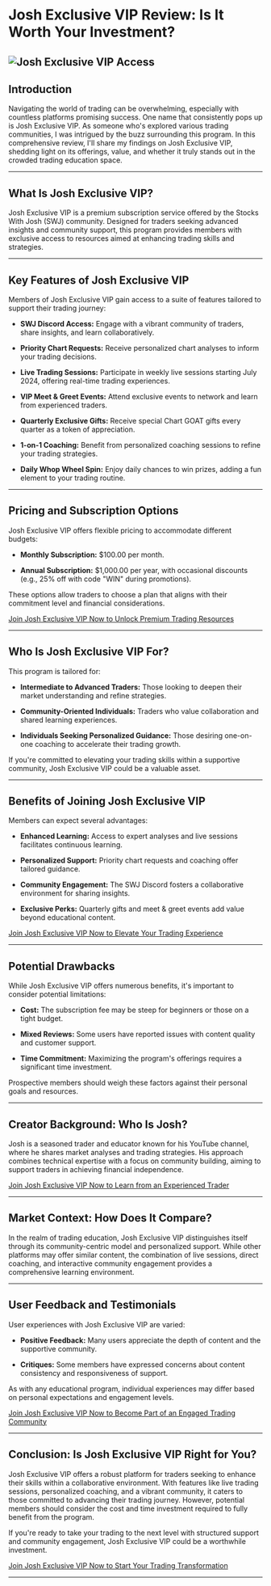# Josh Exclusive VIP Review: Is It Worth Your Investment?
![Josh Exclusive VIP Access](https://github.com/user-attachments/assets/7f128cb1-b0de-4ad7-82de-29e6f0a0b724)
---

## Introduction

Navigating the world of trading can be overwhelming, especially with countless platforms promising success. One name that consistently pops up is Josh Exclusive VIP. As someone who's explored various trading communities, I was intrigued by the buzz surrounding this program. In this comprehensive review, I'll share my findings on Josh Exclusive VIP, shedding light on its offerings, value, and whether it truly stands out in the crowded trading education space.

---

## What Is Josh Exclusive VIP?

Josh Exclusive VIP is a premium subscription service offered by the Stocks With Josh (SWJ) community. Designed for traders seeking advanced insights and community support, this program provides members with exclusive access to resources aimed at enhancing trading skills and strategies.

---

## Key Features of Josh Exclusive VIP

Members of Josh Exclusive VIP gain access to a suite of features tailored to support their trading journey:

* **SWJ Discord Access:** Engage with a vibrant community of traders, share insights, and learn collaboratively.

* **Priority Chart Requests:** Receive personalized chart analyses to inform your trading decisions.

* **Live Trading Sessions:** Participate in weekly live sessions starting July 2024, offering real-time trading experiences.

* **VIP Meet & Greet Events:** Attend exclusive events to network and learn from experienced traders.

* **Quarterly Exclusive Gifts:** Receive special Chart GOAT gifts every quarter as a token of appreciation.

* **1-on-1 Coaching:** Benefit from personalized coaching sessions to refine your trading strategies.

* **Daily Whop Wheel Spin:** Enjoy daily chances to win prizes, adding a fun element to your trading routine.

---

## Pricing and Subscription Options

Josh Exclusive VIP offers flexible pricing to accommodate different budgets:

* **Monthly Subscription:** \$100.00 per month.

* **Annual Subscription:** \$1,000.00 per year, with occasional discounts (e.g., 25% off with code "WIN" during promotions).

These options allow traders to choose a plan that aligns with their commitment level and financial considerations.

[Join Josh Exclusive VIP Now to Unlock Premium Trading Resources](https://whop.com/exclusive-vip-access?a=kelechienwere1234)

---

## Who Is Josh Exclusive VIP For?

This program is tailored for:

* **Intermediate to Advanced Traders:** Those looking to deepen their market understanding and refine strategies.

* **Community-Oriented Individuals:** Traders who value collaboration and shared learning experiences.

* **Individuals Seeking Personalized Guidance:** Those desiring one-on-one coaching to accelerate their trading growth.

If you're committed to elevating your trading skills within a supportive community, Josh Exclusive VIP could be a valuable asset.

---

## Benefits of Joining Josh Exclusive VIP

Members can expect several advantages:

* **Enhanced Learning:** Access to expert analyses and live sessions facilitates continuous learning.

* **Personalized Support:** Priority chart requests and coaching offer tailored guidance.

* **Community Engagement:** The SWJ Discord fosters a collaborative environment for sharing insights.

* **Exclusive Perks:** Quarterly gifts and meet & greet events add value beyond educational content.

[Join Josh Exclusive VIP Now to Elevate Your Trading Experience](https://whop.com/exclusive-vip-access?a=kelechienwere1234)

---

## Potential Drawbacks

While Josh Exclusive VIP offers numerous benefits, it's important to consider potential limitations:

* **Cost:** The subscription fee may be steep for beginners or those on a tight budget.

* **Mixed Reviews:** Some users have reported issues with content quality and customer support.

* **Time Commitment:** Maximizing the program's offerings requires a significant time investment.

Prospective members should weigh these factors against their personal goals and resources.

---

## Creator Background: Who Is Josh?

Josh is a seasoned trader and educator known for his YouTube channel, where he shares market analyses and trading strategies. His approach combines technical expertise with a focus on community building, aiming to support traders in achieving financial independence.

[Join Josh Exclusive VIP Now to Learn from an Experienced Trader](https://whop.com/exclusive-vip-access?a=kelechienwere1234)

---

## Market Context: How Does It Compare?

In the realm of trading education, Josh Exclusive VIP distinguishes itself through its community-centric model and personalized support. While other platforms may offer similar content, the combination of live sessions, direct coaching, and interactive community engagement provides a comprehensive learning environment.

---

## User Feedback and Testimonials

User experiences with Josh Exclusive VIP are varied:

* **Positive Feedback:** Many users appreciate the depth of content and the supportive community.

* **Critiques:** Some members have expressed concerns about content consistency and responsiveness of support.

As with any educational program, individual experiences may differ based on personal expectations and engagement levels.

[Join Josh Exclusive VIP Now to Become Part of an Engaged Trading Community](https://whop.com/exclusive-vip-access?a=kelechienwere1234)

---

## Conclusion: Is Josh Exclusive VIP Right for You?

Josh Exclusive VIP offers a robust platform for traders seeking to enhance their skills within a collaborative environment. With features like live trading sessions, personalized coaching, and a vibrant community, it caters to those committed to advancing their trading journey. However, potential members should consider the cost and time investment required to fully benefit from the program.

If you're ready to take your trading to the next level with structured support and community engagement, Josh Exclusive VIP could be a worthwhile investment.

[Join Josh Exclusive VIP Now to Start Your Trading Transformation](https://whop.com/exclusive-vip-access?a=kelechienwere1234)

---
